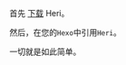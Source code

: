 首先 [下载](https://github.com/ganto-cn/hexo-theme-heri/releases) Heri。  

然后，在您的`Hexo`中引用`Heri`。  

一切就是如此简单。  
